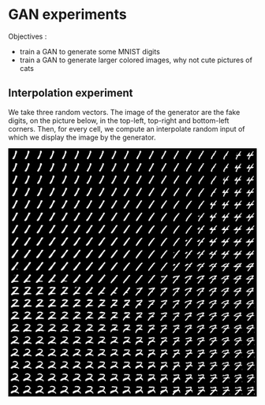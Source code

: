# GAN experiments

Objectives : 

- train a GAN to generate some MNIST digits
- train a GAN to generate larger colored images, why not cute pictures of cats 

## Interpolation experiment

We take three random vectors. The image of the generator are the fake digits, on the picture below, in the top-left, top-right and bottom-left corners. Then, for every cell, we compute an interpolate random input of which we display the image by the generator.

![The fake digits generated by the generator given three random seed](interpolated.png)
